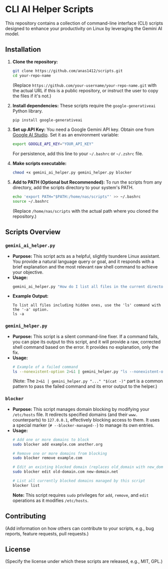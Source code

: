# CLI AI Helper Scripts

This repository contains a collection of command-line interface (CLI) scripts designed to enhance your productivity on Linux by leveraging the Gemini AI model.

## Installation

1.  **Clone the repository:**
    ```bash
    git clone https://github.com/anas1412/scripts.git
    cd your-repo-name
    ```
    (Replace `https://github.com/your-username/your-repo-name.git` with the actual URL if this is a public repository, or instruct the user to copy the files if it's not.)

2.  **Install dependencies:**
    These scripts require the `google-generativeai` Python library.
    ```bash
    pip install google-generativeai
    ```

3.  **Set up API Key:**
    You need a Google Gemini API key. Obtain one from [Google AI Studio](https://aistudio.google.com/app/apikey).
    Set it as an environment variable:
    ```bash
    export GOOGLE_API_KEY="YOUR_API_KEY"
    ```
    For persistence, add this line to your `~/.bashrc` or `~/.zshrc` file.

4.  **Make scripts executable:**
    ```bash
    chmod +x gemini_ai_helper.py gemini_helper.py blocker
    ```

5.  **Add to PATH (Optional but Recommended):**
    To run the scripts from any directory, add the scripts directory to your system's PATH.
    ```bash
    echo 'export PATH="$PATH:/home/nas/scripts"' >> ~/.bashrc
    source ~/.bashrc
    ```
    (Replace `/home/nas/scripts` with the actual path where you cloned the repository.)

## Scripts Overview

### `gemini_ai_helper.py`

*   **Purpose:** This script acts as a helpful, slightly tsundere Linux assistant. You provide a natural language query or goal, and it responds with a brief explanation and the most relevant raw shell command to achieve your objective.
*   **Usage:**
    ```bash
    gemini_ai_helper.py "How do I list all files in the current directory including hidden ones?"
    ```
*   **Example Output:**
    ```
    To list all files including hidden ones, use the 'ls' command with the '-a' option.
    ls -a
    ```

### `gemini_helper.py`

*   **Purpose:** This script is a silent command-line fixer. If a command fails, you can pipe its output to this script, and it will provide a raw, corrected shell command based on the error. It provides no explanation, only the fix.
*   **Usage:**
    ```bash
    # Example of a failed command
    ls --nonexistent-option 2>&1 | gemini_helper.py "ls --nonexistent-option" "$(cat -)"
    ```
    (Note: The `2>&1 | gemini_helper.py "..." "$(cat -)"` part is a common pattern to pass the failed command and its error output to the helper.)

### `blocker`

*   **Purpose:** This script manages domain blocking by modifying your `/etc/hosts` file. It redirects specified domains (and their `www.` counterparts) to `127.0.0.1`, effectively blocking access to them. It uses a special marker (`# --blocker-managed--`) to manage its own entries.
*   **Usage:**
    ```bash
    # Add one or more domains to block
    sudo blocker add example.com another.org

    # Remove one or more domains from blocking
    sudo blocker remove example.com

    # Edit an existing blocked domain (replaces old_domain with new_domain)
    sudo blocker edit old-domain.com new-domain.net

    # List all currently blocked domains managed by this script
    blocker list
    ```
    **Note:** This script requires `sudo` privileges for `add`, `remove`, and `edit` operations as it modifies `/etc/hosts`.

## Contributing

(Add information on how others can contribute to your scripts, e.g., bug reports, feature requests, pull requests.)

## License

(Specify the license under which these scripts are released, e.g., MIT, GPL.)
